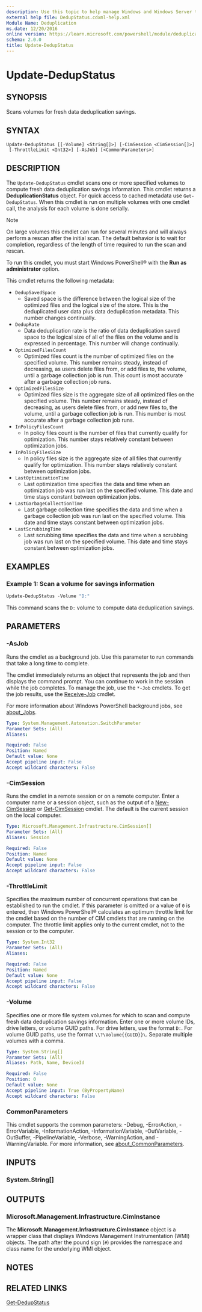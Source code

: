 ```yaml
---
description: Use this topic to help manage Windows and Windows Server technologies with Windows PowerShell.
external help file: DedupStatus.cdxml-help.xml
Module Name: Deduplication
ms.date: 12/20/2016
online version: https://learn.microsoft.com/powershell/module/deduplication/update-dedupstatus?view=windowsserver2022-ps&wt.mc_id=ps-gethelp
schema: 2.0.0
title: Update-DedupStatus
---
```


# Update-DedupStatus

## SYNOPSIS
Scans volumes for fresh data deduplication savings.

## SYNTAX

```
Update-DedupStatus [[-Volume] <String[]>] [-CimSession <CimSession[]>]
 [-ThrottleLimit <Int32>] [-AsJob] [<CommonParameters>]
```

## DESCRIPTION

The `Update-DedupStatus` cmdlet scans one or more specified volumes to compute fresh data
deduplication savings information. This cmdlet returns a **DeduplicationStatus** object. For quick
access to cached metadata use `Get-DedupStatus`. When this cmdlet is run on multiple volumes with
one cmdlet call, the analysis for each volume is done serially.

> [!NOTE]
> On large volumes this cmdlet can run for several minutes and will always perform a rescan after
> the initial scan. The default behavior is to wait for completion, regardless of the length of
> time required to run the scan and rescan.

To run this cmdlet, you must start Windows PowerShell® with the **Run as administrator** option.

This cmdlet returns the following metadata:

- `DedupSavedSpace`
  - Saved space is the difference between the logical size of the optimized files
  and the logical size of the store. This is the deduplicated user data plus data deduplication
  metadata. This number changes continually.
- `DedupRate`
  - Data deduplication rate is the ratio of data deduplication saved space to the logical
  size of all of the files on the volume and is expressed in percentage. This number will change
  continually.
- `OptimizedFilesCount`
  - Optimized files count is the number of optimized files on the specified volume. This number
    remains steady, instead of decreasing, as users delete files from, or add files to, the volume,
    until a garbage collection job is run. This count is most accurate after a garbage collection
    job runs.
- `OptimizedFilesSize`
  - Optimized files size is the aggregate size of all optimized files on the specified volume. This
    number remains steady, instead of decreasing, as users delete files from, or add new files to,
    the volume, until a garbage collection job is run. This number is most accurate after a garbage
    collection job runs.
- `InPolicyFilesCount`
  - In policy files count is the number of files that currently qualify for optimization. This
    number stays relatively constant between optimization jobs.
- `InPolicyFilesSize`
  - In policy files size is the aggregate size of all files that currently qualify for optimization.
    This number stays relatively constant between optimization jobs.
- `LastOptimizationTime`
  - Last optimization time specifies the data and time when an optimization job was run last on the
    specified volume. This date and time stays constant between optimization jobs.
- `LastGarbageCollectionTime`
  - Last garbage collection time specifies the data and time when a garbage collection job was run
    last on the specified volume. This date and time stays constant between optimization jobs.
- `LastScrubbingTime`
  - Last scrubbing time specifies the data and time when a scrubbing job was run last on the
    specified volume. This date and time stays constant between optimization jobs.

## EXAMPLES

### Example 1: Scan a volume for savings information

```powershell
Update-DedupStatus -Volume "D:"
```

This command scans the `D:` volume to compute data deduplication savings.

## PARAMETERS

### -AsJob

Runs the cmdlet as a background job. Use this parameter to run commands that take a long time to
complete.

The cmdlet immediately returns an object that represents the job and then displays the command
prompt. You can continue to work in the session while the job completes. To manage the job, use the
`*-Job` cmdlets. To get the job results, use the
[Receive-Job](https://go.microsoft.com/fwlink/?LinkID=113372) cmdlet.

For more information about Windows PowerShell background jobs, see
[about_Jobs](https://go.microsoft.com/fwlink/?LinkID=113251).

```yaml
Type: System.Management.Automation.SwitchParameter
Parameter Sets: (All)
Aliases: 

Required: False
Position: Named
Default value: None
Accept pipeline input: False
Accept wildcard characters: False
```

### -CimSession

Runs the cmdlet in a remote session or on a remote computer. Enter a computer name or a session
object, such as the output of a [New-CimSession](/powershell/module/cimcmdlets/new-cimsession) or
[Get-CimSession](https://go.microsoft.com/fwlink/p/?LinkId=227966) cmdlet. The default is the
current session on the local computer.

```yaml
Type: Microsoft.Management.Infrastructure.CimSession[]
Parameter Sets: (All)
Aliases: Session

Required: False
Position: Named
Default value: None
Accept pipeline input: False
Accept wildcard characters: False
```

### -ThrottleLimit

Specifies the maximum number of concurrent operations that can be established to run the cmdlet. If
this parameter is omitted or a value of `0` is entered, then Windows PowerShell® calculates an
optimum throttle limit for the cmdlet based on the number of CIM cmdlets that are running on the
computer. The throttle limit applies only to the current cmdlet, not to the session or to the
computer.

```yaml
Type: System.Int32
Parameter Sets: (All)
Aliases: 

Required: False
Position: Named
Default value: None
Accept pipeline input: False
Accept wildcard characters: False
```

### -Volume

Specifies one or more file system volumes for which to scan and compute fresh data deduplication
savings information. Enter one or more volume IDs, drive letters, or volume GUID paths. For drive
letters, use the format `D:`. For volume GUID paths, use the format `\\?\Volume{{GUID}}\`.
Separate multiple volumes with a comma.

```yaml
Type: System.String[]
Parameter Sets: (All)
Aliases: Path, Name, DeviceId

Required: False
Position: 0
Default value: None
Accept pipeline input: True (ByPropertyName)
Accept wildcard characters: False
```

### CommonParameters

This cmdlet supports the common parameters: -Debug, -ErrorAction, -ErrorVariable,
-InformationAction, -InformationVariable, -OutVariable, -OutBuffer, -PipelineVariable, -Verbose,
-WarningAction, and -WarningVariable. For more information, see
[about_CommonParameters](https://go.microsoft.com/fwlink/?LinkID=113216).

## INPUTS

### System.String[]

## OUTPUTS

### Microsoft.Management.Infrastructure.CimInstance

The **Microsoft.Management.Infrastructure.CimInstance** object is a wrapper class that displays
Windows Management Instrumentation (WMI) objects. The path after the pound sign (`#`) provides the
namespace and class name for the underlying WMI object.

## NOTES

## RELATED LINKS

[Get-DedupStatus](./Get-DedupStatus.md)
